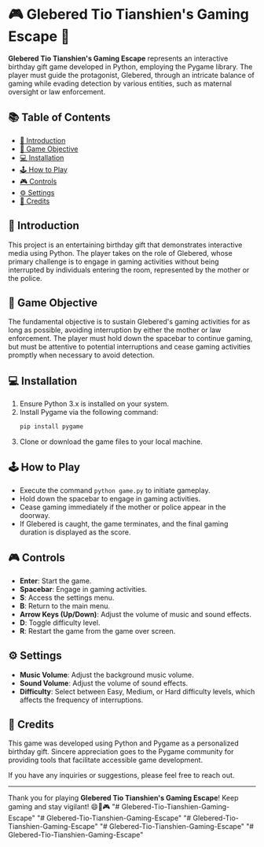 # 🎮 Glebered Tio Tianshien's Gaming Escape 🎉

**Glebered Tio Tianshien's Gaming Escape** represents an interactive birthday gift game developed in Python, employing the Pygame library. The player must guide the protagonist, Glebered, through an intricate balance of gaming while evading detection by various entities, such as maternal oversight or law enforcement.

## 📚 Table of Contents
- [📖 Introduction](#introduction)
- [🎯 Game Objective](#game-objective)
- [💻 Installation](#installation)
- [🕹️ How to Play](#how-to-play)
- [🎮 Controls](#controls)
- [⚙️ Settings](#settings)
- [🙏 Credits](#credits)

## 📖 Introduction
This project is an entertaining birthday gift that demonstrates interactive media using Python. The player takes on the role of Glebered, whose primary challenge is to engage in gaming activities without being interrupted by individuals entering the room, represented by the mother or the police.

## 🎯 Game Objective
The fundamental objective is to sustain Glebered's gaming activities for as long as possible, avoiding interruption by either the mother or law enforcement. The player must hold down the spacebar to continue gaming, but must be attentive to potential interruptions and cease gaming activities promptly when necessary to avoid detection.

## 💻 Installation
1. Ensure Python 3.x is installed on your system.
2. Install Pygame via the following command:
   ```sh
   pip install pygame
   ```
3. Clone or download the game files to your local machine.

## 🕹️ How to Play
- Execute the command `python game.py` to initiate gameplay.
- Hold down the spacebar to engage in gaming activities.
- Cease gaming immediately if the mother or police appear in the doorway.
- If Glebered is caught, the game terminates, and the final gaming duration is displayed as the score.

## 🎮 Controls
- **Enter**: Start the game.
- **Spacebar**: Engage in gaming activities.
- **S**: Access the settings menu.
- **B**: Return to the main menu.
- **Arrow Keys (Up/Down)**: Adjust the volume of music and sound effects.
- **D**: Toggle difficulty level.
- **R**: Restart the game from the game over screen.

## ⚙️ Settings
- **Music Volume**: Adjust the background music volume.
- **Sound Volume**: Adjust the volume of sound effects.
- **Difficulty**: Select between Easy, Medium, or Hard difficulty levels, which affects the frequency of interruptions.

## 🙏 Credits
This game was developed using Python and Pygame as a personalized birthday gift. Sincere appreciation goes to the Pygame community for providing tools that facilitate accessible game development.

If you have any inquiries or suggestions, please feel free to reach out.

---

Thank you for playing **Glebered Tio Tianshien's Gaming Escape**! Keep gaming and stay vigilant! 😄👀🎮
"# Glebered-Tio-Tianshien-Gaming-Escape" 
"# Glebered-Tio-Tianshien-Gaming-Escape" 
"# Glebered-Tio-Tianshien-Gaming-Escape" 
"# Glebered-Tio-Tianshien-Gaming-Escape" 
"# Glebered-Tio-Tianshien-Gaming-Escape" 
